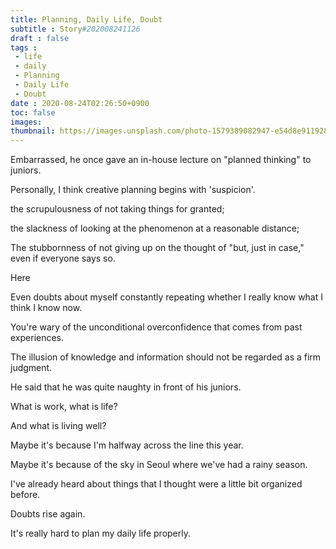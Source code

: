 ```yaml
---
title: Planning, Daily Life, Doubt
subtitle : Story#202008241126
draft : false
tags :
 - life
 - daily
 - Planning
 - Daily Life
 - Doubt
date : 2020-08-24T02:26:50+0900
toc: false
images: 
thumbnail: https://images.unsplash.com/photo-1579389082947-e54d8e911928?ixlib=rb-1.2.1&q=80&fm=jpg&crop=entropy&cs=tinysrgb&w=1080&fit=max&ixid=eyJhcHBfaWQiOjE1NTU0OX0
---
```


Embarrassed, he once gave an in-house lecture on "planned thinking" to juniors.  

Personally, I think creative planning begins with 'suspicion'.  

the scrupulousness of not taking things for granted;  

the slackness of looking at the phenomenon at a reasonable distance;  

The stubbornness of not giving up on the thought of "but, just in case," even if everyone says so.  

Here  

Even doubts about myself constantly repeating whether I really know what I think I know now.  

You're wary of the unconditional overconfidence that comes from past experiences.  

The illusion of knowledge and information should not be regarded as a firm judgment.  

He said that he was quite naughty in front of his juniors.  

What is work, what is life?  

And what is living well?  

Maybe it's because I'm halfway across the line this year.  

Maybe it's because of the sky in Seoul where we've had a rainy season.  

I've already heard about things that I thought were a little bit organized before.  

Doubts rise again.  

It's really hard to plan my daily life properly.  

